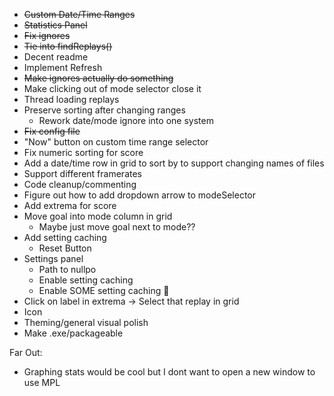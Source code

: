 - ~~Custom Date/Time Ranges~~
- ~~Statistics Panel~~
- ~~Fix ignores~~
- ~~Tie into findReplays()~~
- Decent readme
- Implement Refresh
- ~~Make ignores actually do something~~
- Make clicking out of mode selector close it
- Thread loading replays
- Preserve sorting after changing ranges
  - Rework date/mode ignore into one system
- ~~Fix config file~~
- "Now" button on custom time range selector
- Fix numeric sorting for score
- Add a date/time row in grid to sort by to support changing names of files
- Support different framerates
- Code cleanup/commenting
- Figure out how to add dropdown arrow to modeSelector
- Add extrema for score
- Move goal into mode column in grid
  - Maybe just move goal next to mode??
- Add setting caching
  - Reset Button
- Settings panel
  - Path to nullpo
  - Enable setting caching
  - Enable SOME setting caching 🧠
- Click on label in extrema -> Select that replay in grid
- Icon
- Theming/general visual polish
- Make .exe/packageable

Far Out:
- Graphing stats would be cool but I dont want to open a new window to use MPL